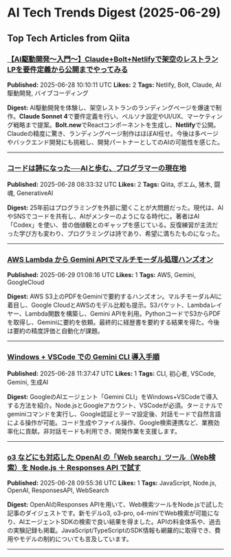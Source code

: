 # AI Tech Trends Digest (2025-06-29)


## Top Tech Articles from Qiita


### [【AI駆動開発〜入門〜】Claude+Bolt+Netlifyで架空のレストランLPを要件定義から公開までやってみる](https://qiita.com/DoueKazuna/items/e78199a3dd233f3b9aea)
**Published:** 2025-06-28 10:10:11 UTC
**Likes:** 2
**Tags:** Netlify, Bolt, Claude, AI駆動開発, バイブコーディング

**Digest:**
AI駆動開発を体験し、架空レストランのランディングページを爆速で制作。**Claude Sonnet 4**で要件定義を行い、ペルソナ設定やUI/UX、マーケティング戦略まで提案。**Bolt.new**でReactコンポーネントを生成し、**Netlify**で公開。Claudeの精度に驚き、ランディングページ制作はほぼAI任せ。今後は多ページやバックエンド開発にも挑戦し、開発パートナーとしてのAIの可能性を感じた。

---

### [コードは詩になった──AIと歩む、プログラマーの現在地](https://qiita.com/torifukukaiou/items/db8ecfb3d67ed6e6bca1)
**Published:** 2025-06-28 08:33:32 UTC
**Likes:** 2
**Tags:** Qiita, ポエム, 猪木, 闘魂, GenerativeAI

**Digest:**
25年前はプログラミングを外部に聞くことが大問題だった。現代は、AIやSNSでコードを共有し、AIがメンターのようになる時代に。著者はAI「Codex」を使い、昔の価値観とのギャップを感じている。反復練習が主流だった学び方も変わり、プログラミングは詩であり、希望に満ちたものになった。

---

### [AWS Lambda から Gemini APIでマルチモーダル処理ハンズオン](https://qiita.com/tetutetu214/items/d4c5be5e7655c0f121de)
**Published:** 2025-06-29 01:08:16 UTC
**Likes:** 1
**Tags:** AWS, Gemini, GoogleCloud

**Digest:**
AWS S3上のPDFをGeminiで要約するハンズオン。マルチモーダルAIに着目し、Google CloudとAWSのモデル比較も提示。S3バケット、Lambdaレイヤー、Lambda関数を構築し、Gemini APIを利用。PythonコードでS3からPDFを取得し、Geminiに要約を依頼。最終的に経歴書を要約する結果を得た。今後は要約の精度評価と自動化が課題。

---

### [Windows + VSCode での Gemini CLI 導入手順](https://qiita.com/00b012deb7c8/items/d40d9e0fa42392a6539a)
**Published:** 2025-06-28 11:37:47 UTC
**Likes:** 1
**Tags:** CLI, 初心者, VSCode, Gemini, 生成AI

**Digest:**
GoogleのAIエージェント「Gemini CLI」をWindows+VSCodeで導入する方法を紹介。Node.jsとGoogleアカウント、VSCodeが必須。ターミナルでgeminiコマンドを実行し、Google認証とテーマ設定後、対話モードで自然言語による操作が可能。コード生成やファイル操作、Google検索連携など、業務効率化に貢献。非対話モードも利用でき、開発作業を支援します。

---

### [o3 などにも対応した OpenAI の「Web search」ツール（Web検索）を Node.js ＋ Responses API で試す](https://qiita.com/youtoy/items/cfb5a544abb89a46bcbc)
**Published:** 2025-06-28 09:55:36 UTC
**Likes:** 1
**Tags:** JavaScript, Node.js, OpenAI, ResponsesAPI, WebSearch

**Digest:**
OpenAIのResponses APIを用いて、Web検索ツールをNode.jsで試した記事のダイジェストです。新モデルo3, o3-pro, o4-miniでWeb検索が可能になり、AIエージェントSDKの検索で良い結果を得ました。APIの料金体系や、過去の実験記録も掲載。JavaScript/TypeScriptのSDK情報も網羅的に取得でき、費用やモデルの制約についても言及しています。

---